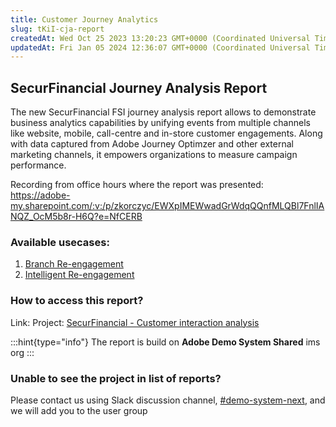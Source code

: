 ```yaml
---
title: Customer Journey Analytics
slug: tKiI-cja-report
createdAt: Wed Oct 25 2023 13:20:23 GMT+0000 (Coordinated Universal Time)
updatedAt: Fri Jan 05 2024 12:36:07 GMT+0000 (Coordinated Universal Time)
---
```


## SecurFinancial Journey Analysis Report

The new SecurFinancial FSI journey analysis report allows to demonstrate business analytics capabilities by unifying events from multiple channels like website, mobile, call-centre and in-store customer engagements. Along with data captured from Adobe Journey Optimzer and other external marketing channels, it empowers organizations to measure campaign performance.

Recording from office hours where the report was presented: <https://adobe-my.sharepoint.com/:v:/p/zkorczyc/EWXpIMEWwadGrWdqQQnfMLQBl7FnlIANQZ_OcM5b8r-H6Q?e=NfCERB>

### Available usecases:

1. [Branch Re-engagement](<../Demo System Next/Branch Re-engagement.md>)
2. [Intelligent Re-engagement](<../Demo System Next/Intelligent Re-engagement.md>)

### How to access this report?

Link: Project: [SecurFinancial - Customer interaction analysis](https://experience.adobe.com/#/@demosystem4/platform/analytics/#/workspace/edit/6421158d2a9c6e2d2a4ddf6b)

:::hint{type="info"}
The report is build on **Adobe Demo System Shared** ims org
:::



### Unable to see the project in list of reports?

Please contact us using Slack discussion channel, [#demo-system-next](https://sv-core-tech.slack.com/archives/CPCRVPLDQ), and we will add you to the user group
